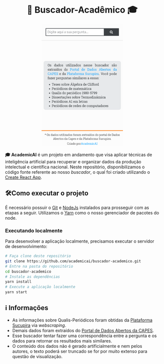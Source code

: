 <h1 align="center">
 🔎 Buscador-Acadêmico 🎓
</h1>
<div align="center">
  <img src="public/buscador.png" alt="Buscador-Acadêmico" style="height:400px;" />
</div>

**🎓 AcademicAI** é um projeto em andamento que visa aplicar técnicas de inteligência artificial para recuperar e organizar dados da produção intelectual e científica nacional. Neste repositório, disponibilizamos o código fonte referente ao nosso _buscador_, o qual foi criado utilizando o [Create React App](https://github.com/facebook/create-react-app).


## :hammer_and_wrench:Como executar o projeto

É necessário possuir o [Git](https://git-scm.com/) e [NodeJs](https://nodejs.org/en/) instalados para prosseguir com as etapas a seguir. Utilizamos o [Yarn](https://yarnpkg.com/) como o nosso gerenciador de pacotes do node.

### Executando localmente

Para desenvolver a aplicação localmente, precisamos executar o servidor de desenvolvimento:

```bash
# Faça clone deste repositório
git clone https://github.com/academicai/buscador-academico.git
# Entre na pasta do repositório
cd buscador-academico
# Instale as dependências
yarn install
# Execute a aplicação localmente
yarn start
```

## :information_source: ​Informações

- As informações sobre Qualis-Periódicos foram obtidas da [Plataforma Sucupira](sucupira.capes.gov.br/) via _webscraping_.
- Demais dados foram extraídos do [Portal de Dados Abertos da CAPES](dadosabertos.capes.gov.br/).
- Esse buscador tentar fazer uma correspondência entre a pergunta e os dados para retornar os resultados mais similares.
- O conteúdo dos dados não é gerado artificialmente e nem pelos autores, o texto poderá ser truncado se for por muito extenso para questão de visualização.
